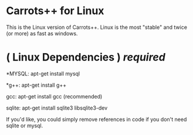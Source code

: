 # Carrots++ for Linux

This is the Linux version of Carrots++.  Linux is the most "stable" and twice (or more) as fast as windows.


# ( Linux Dependencies ) *required*
 *MYSQL: apt-get install mysql
 
 *g++: apt-get install g++
 
 gcc: apt-get install gcc (recommended)
 
 sqlite: apt-get install sqlite3 libsqlite3-dev
 
If you'd like, you could simply remove references in code if you don't need sqlite or mysql.
